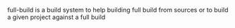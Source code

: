 full-build is a build system to help building full build from sources or to build a given project against a full build
